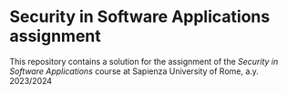 # Security in Software Applications assignment
This repository contains a solution for the assignment of the _Security in Software Applications_ course at Sapienza University of Rome, a.y. 2023/2024
